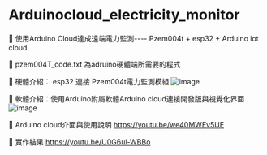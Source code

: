 # Arduinocloud_electricity_monitor
:moyai: 使用Arduino Cloud達成遠端電力監測---- Pzem004t + esp32 + Arduino iot cloud

:moyai: pzem004T_code.txt 為adruino硬體端所需要的程式

:moyai: 硬體介紹：
esp32 連接 Pzem004t電力監測模組
![image](https://github.com/Jess1357992/Arduinocloud_electricity_monitor/assets/130336984/d7ce781d-6984-4607-a10c-8979aaffd78b)

:moyai: 軟體介紹：使用Arduino附屬軟體Arduino cloud連接開發版與視覺化界面
![image](https://github.com/Jess1357992/Arduinocloud_electricity_monitor/assets/130336984/76664281-db30-4687-ba50-b8f3f3b46555)

:moyai: Arduino cloud介面與使用說明
https://youtu.be/we40MWEv5UE

:moyai: 實作結果
https://youtu.be/U0G6ul-WBBo
